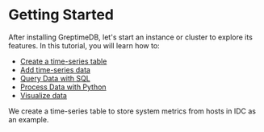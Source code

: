 # Getting Started

After installing GreptimeDB, let's start an instance or cluster to explore its features. 
In this tutorial, you will learn how to:

- [Create a time-series table][1]
- [Add time-series data][2]
- [Query Data with SQL][3]
- [Process Data with Python][4]
- [Visualize data][5]

We create a time-series table to store system metrics from hosts in IDC as an example.

[1]: ./create-a-time-series-table.md
[2]: ./add-time-series-data.md
[3]: ./query-data-with-sql.md
[4]: ./process-data-with-python.md
[5]: ./visualize-data.md

